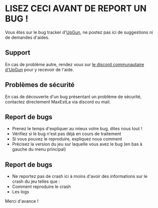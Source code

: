 
# LISEZ CECI AVANT DE REPORT UN BUG !

Vous êtes sur le bug tracker d'[UpGun](https://store.steampowered.com/app/1575870/UpGun), ne postez pas ici de suggestions ni de demandes d'aides.

## Support
En cas de problème autre, rendez vous sur [le discord communautaire d'UpGun](https://discord.gg/pMxHCVXJrz) pour y recevoir de l'aide.

## Problèmes de sécurité
En cas de découverte d'un bug présentant un problème de sécurité, contactez directement MaxEstLa via discord ou mail.

## Report de bugs
* Prenez le temps d'expliquer au mieux votre bug, dites nous tout !
* Vérifiez si le bug n'est pas déjà en cours de traitement
* Si vous pouvez le reproduire, expliquez nous comment
* Précisez la version du jeu sur laquelle vous avez le bug (en bas à gauche du menu principal)

## Report de bugs
* Ne reportez pas de crash ici à moins d'avoir des informations sur le crash du jeu telles que :
* Comment reproduire le crash
* Les logs

Merci d'avance !
